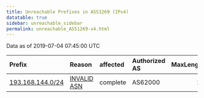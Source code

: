 ```yaml
---
title: Unreachable Prefixes in AS51269 (IPv4)
datatable: true
sidebar: unreachable_sidebar
permalink: unreachable_AS51269-v4.html
---
```


Data as of 2019-07-04 07:45:00 UTC


<div class="datatable-begin"></div>

| Prefix                                                     | Reason                                                                                                  | affected   | Authorized AS   |   MaxLength | Anchor                                         |   unreachable /24s |
|:-----------------------------------------------------------|:--------------------------------------------------------------------------------------------------------|:-----------|:----------------|------------:|:-----------------------------------------------|-------------------:|
| [193.168.144.0/24](https://stat.ripe.net/193.168.144.0/24) | [INVALID ASN](https://rpki-validator.ripe.net/announcement-preview?asn=AS51269&prefix=193.168.144.0/24) | complete   | AS62000         |          23 | [RIPE](unreachable_RIPE_NCC_RPKI_Root-v4.html) |                  1 |

<div class="datatable-end"></div>